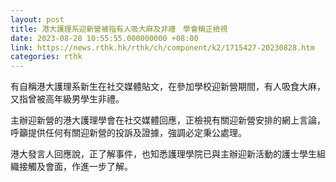 ```yaml
---
layout: post
title: 港大護理系迎新營被指有人吸大麻及非禮　學會稱正檢視
date: 2023-08-28 10:55:55.000000000 +08:00
link: https://news.rthk.hk/rthk/ch/component/k2/1715427-20230828.htm
categories: rthk
---
```


有自稱港大護理系新生在社交媒體貼文，在參加學校迎新營期間，有人吸食大麻，又指曾被高年級男學生非禮。

主辦迎新營的港大護理學會在社交媒體回應，正檢視有關迎新營安排的網上言論，呼籲提供任何有關迎新營的投訴及證據，強調必定秉公處理。

港大發言人回應說，正了解事件，也知悉護理學院已與主辦迎新活動的護士學生組織接觸及會面，作進一步了解。
